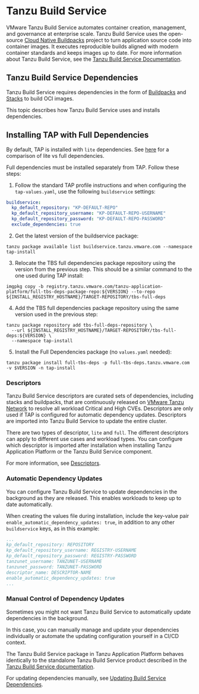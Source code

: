 # Tanzu Build Service

VMware Tanzu Build Service automates container creation, management, and governance at enterprise scale.
Tanzu Build Service uses the open-source [Cloud Native Buildpacks](https://buildpacks.io/)
project to turn application source code into container images.
It executes reproducible builds aligned with modern container standards and keeps images up to date.
For more information about Tanzu Build Service, see the
[Tanzu Build Service Documentation](https://docs.vmware.com/en/VMware-Tanzu-Build-Service/index.html).

## <a id="dependencies"></a> Tanzu Build Service Dependencies

Tanzu Build Service requires dependencies in the form of
[Buildpacks](https://docs.vmware.com/en/VMware-Tanzu-Buildpacks/index.html) and
[Stacks](https://docs.vmware.com/en/VMware-Tanzu-Buildpacks/services/tanzu-buildpacks/GUID-stacks.html)
to build OCI images.

This topic describes how Tanzu Build Service uses and installs dependencies.

## <a id="tap-install"></a> Installing TAP with Full Dependencies

By default, TAP is installed with `lite` dependencies. See [here](#descriptors) for a comparison of lite vs full dependencies.

Full dependencies must be installed separately from TAP. Follow these steps:

1. Follow the standard TAP profile instructions and when configuring the `tap-values.yaml`, use the following `buildservice` settings:

```yaml
buildservice:
  kp_default_repository: "KP-DEFAULT-REPO"
  kp_default_repository_username: "KP-DEFAULT-REPO-USERNAME"
  kp_default_repository_password: "KP-DEFAULT-REPO-PASSWORD"
  exclude_dependencies: true
```

2. Get the latest version of the buildservice package:

```console
tanzu package available list buildservice.tanzu.vmware.com --namespace tap-install
```

3. Relocate the TBS full dependencies package repository using the version from the previous step. This should be a similar command to the one used during TAP install:

```console
imgpkg copy -b registry.tanzu.vmware.com/tanzu-application-platform/full-tbs-deps-package-repo:${VERSION} --to-repo ${INSTALL_REGISTRY_HOSTNAME}/TARGET-REPOSITORY/tbs-full-deps
```

4. Add the TBS full dependencies package repository using the same version used in the previous step:

```console
tanzu package repository add tbs-full-deps-repository \
  --url ${INSTALL_REGISTRY_HOSTNAME}/TARGET-REPOSITORY/tbs-full-deps:${VERSION} \
  --namespace tap-install
```

5. Install the Full Dependencies package (no `values.yaml` needed):

```console
tanzu package install full-tbs-deps -p full-tbs-deps.tanzu.vmware.com -v $VERSION -n tap-install
```

### <a id="descriptors"></a> Descriptors

Tanzu Build Service descriptors are curated sets of dependencies, including stacks and buildpacks, that are
continuously released on [VMware Tanzu Network](https://network.pivotal.io/products/tbs-dependencies/)
to resolve all workload Critical and High CVEs. Descriptors are only used if TAP is configured for automatic dependency updates.
Descriptors are imported into Tanzu Build Service to update the entire cluster.

There are two types of descriptor, `lite` and `full`.
The different descriptors can apply to different use cases and workload types.
You can configure which descriptor is imported after installation when installing
Tanzu Application Platform or the Tanzu Build Service component.

For more information, see [Descriptors](descriptors.html).

### <a id="auto-updates"></a> Automatic Dependency Updates

You can configure Tanzu Build Service to update dependencies in the background as they are released.
This enables workloads to keep up to date automatically.

When creating the values file during installation, include the key-value pair
`enable_automatic_dependency_updates: true`, in addition to any other `buildservice` keys, as in this
example:

```yaml
...
kp_default_repository: REPOSITORY
kp_default_repository_username: REGISTRY-USERNAME
kp_default_repository_password: REGISTRY-PASSWORD
tanzunet_username: TANZUNET-USERNAME
tanzunet_password: TANZUNET-PASSWORD
descriptor_name: DESCRIPTOR-NAME
enable_automatic_dependency_updates: true
...
```

### <a id="manual-updates"></a> Manual Control of Dependency Updates

Sometimes you might not want Tanzu Build Service to automatically update dependencies in the
background.

In this case, you can manually manage and update your dependencies individually or automate the
updating configuration yourself in a CI/CD context.

The Tanzu Build Service package in Tanzu Application Platform behaves identically to the standalone
Tanzu Build Service product described in the
[Tanzu Build Service documentation](https://docs.vmware.com/en/VMware-Tanzu-Build-Service/index.html).

For updating dependencies manually, see [Updating Build Service Dependencies](https://docs.vmware.com/en/Tanzu-Build-Service/1.6/vmware-tanzu-build-service/GUID-updating-deps.html#bulk-update).
